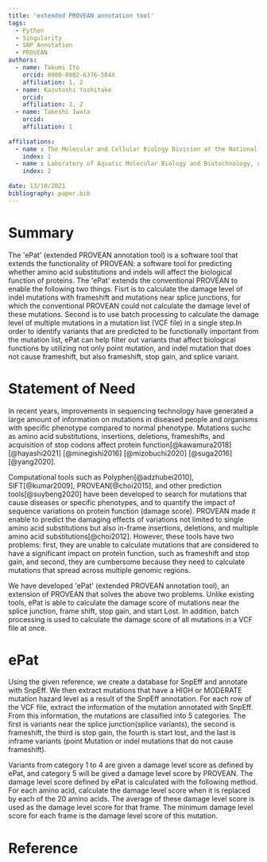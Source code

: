 ```yaml
---
title: 'extended PROVEAN annotation tool'
tags:
  - Python
  - Singularity
  - SNP Annotation
  - PROVEAN
authors:
  - name: Takumi Ito
    orcid: 0000-0002-6376-584X
    affiliation: 1, 2
  - name: Kazutoshi Yoshitake
    orcid: 
    affiliation: 1, 2
  - name: Takeshi Iwata
    orcid: 
    affiliation: 1
  
affiliations:
  - name : The Molecular and Cellular Biology Division at the National Institute of Sensory Organs (NISO), National Hospital Organization Tokyo Medical Center
    index: 1
  - name : Laboratory of Aquatic Molecular Biology and Biotechnology, Aquatic Bioscience, Graduate school of Agricultural and Life Sciences, The Univresity of Tokyo
    index: 2
    
date: 13/10/2021
bibliography: paper.bib
---
```


# Summary

The 'ePat' (extended PROVEAN annotation tool) is a software tool that extends the functionality of PROVEAN: a software tool for predicting whether amino acid substitutions and indels will affect the biological function of proteins. The 'ePat' extends the conventional PROVEAN to enable the following two things. Fisrt is to calculate the damage level of indel mutations with frameshift and mutations near splice junctions, for which the conventional PROVEAN could not calculate the damage level of these mutations. Second is to use batch processing to calculate the damage level of multiple mutations in a mutation list (VCF file) in a single step.In order to identify variants that are predicted to be functionally important from the mutation list, ePat can help filter out variants that affect biological functions by utilizing not only point mutation, and indel mutation that does not cause frameshift, but also frameshift, stop gain, and splice variant.

# Statement of Need

In recent years, improvements in sequencing technology have generated a large amount of information on mutations in diseased people and organisms with specific phenotype compared to normal phenotype. Mutations suchc as amino acid substitutions, insertions, deletions, frameshifts, and acquisition of stop codons affect protein function[@kawamura2018] [@hayashi2021] [@minegishi2016] [@mizobuchi2020] [@suga2016] [@yang2020].

Computational tools such as Polyphen[@adzhubei2010], SIFT[@kumar2009], PROVEAN[@choi2015], and other prediction tools[@suybeng2020] have been developed to search for mutations that cause diseases or specific phenotypes, and to quantify the impact of sequence variations on protein function (damage score). PROVEAN made it enable to predict the damaging effects of variations not limited to single amino acid substitutions but also in-frame insertions, deletions, and multiple amino acid substitutions[@choi2012]. However, these tools have two problems: first, they are unable to calculate mutations that are considered to have a significant impact on protein function, such as frameshift and stop gain, and second, they are cumbersome because they need to calculate mutations that spread across multiple genomic regions.

We have developed 'ePat' (extended PROVEAN annotation tool), an extension of PROVEAN that solves the above two problems. Unlike existing tools, ePat is able to calculate the damage score of mutations near the splice junction, frame shift, stop gain, and start Lost. In addition, batch processing is used to calculate the damage score of all mutations in a VCF file at once.

# ePat

Using the given reference, we create a database for SnpEff and annotate with SnpEff. We then extract mutations that have a HIGH or MODERATE mutation hazard level as a result of the SnpEff annotation. For each row of the VCF file, extract the information of the mutation annotated with SnpEff. From this information, the mutations are classified into 5 categories. The first is variants near the splice junction(splice variants), the second is frameshift, the third is stop gain, the fourth is start lost, and the last is inframe variants (point Mutation or indel mutations that do not cause frameshift). 

Variants from category 1 to 4 are given a damage level score as defined by ePat, and category 5 will be gived a damage level score by PROVEAN. The damage level score defined by ePat is calculated with the following method. For each amino acid, calculate the damage level score when it is replaced by each of the 20 amino acids. The average of these damage level score is used as the damage level score for that frame. The minimum damage level score for each frame is the damage level score of this mutation.

# Reference
